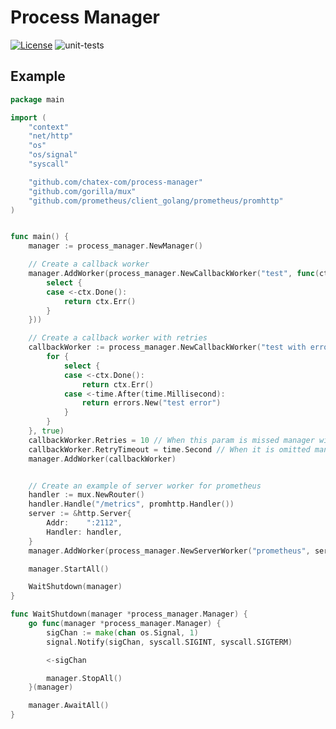 # Process Manager

<a href="https://opensource.org/licenses/Apache-2.0" rel="nofollow"><img src="https://img.shields.io/badge/license-Apache%202-blue" alt="License" style="max-width:100%;"></a>
![unit-tests](https://github.com/chatex-com/process-manager/workflows/unit-tests/badge.svg)

## Example

```go
package main

import (
	"context"
	"net/http"
	"os"
	"os/signal"
	"syscall"

	"github.com/chatex-com/process-manager"
	"github.com/gorilla/mux"
	"github.com/prometheus/client_golang/prometheus/promhttp"
)


func main() {
	manager := process_manager.NewManager()

	// Create a callback worker
	manager.AddWorker(process_manager.NewCallbackWorker("test", func(ctx context.Context) error {
		select {
		case <-ctx.Done():
			return ctx.Err()
		}
	}))

	// Create a callback worker with retries
	callbackWorker := process_manager.NewCallbackWorker("test with error", func(ctx context.Context) error {
		for {
			select {
			case <-ctx.Done():
				return ctx.Err()
			case <-time.After(time.Millisecond):
				return errors.New("test error")
			}
		}
	}, true)
	callbackWorker.Retries = 10 // When this param is missed manager will try restart in infinity loop
	callbackWorker.RetryTimeout = time.Second // When it is omitted manager will try to run it immediately 
	manager.AddWorker(callbackWorker)


	// Create an example of server worker for prometheus
	handler := mux.NewRouter()
	handler.Handle("/metrics", promhttp.Handler())
	server := &http.Server{
		Addr:    ":2112",
		Handler: handler,
	}
	manager.AddWorker(process_manager.NewServerWorker("prometheus", server))

	manager.StartAll()

	WaitShutdown(manager)
}

func WaitShutdown(manager *process_manager.Manager) {
	go func(manager *process_manager.Manager) {
		sigChan := make(chan os.Signal, 1)
		signal.Notify(sigChan, syscall.SIGINT, syscall.SIGTERM)

		<-sigChan

		manager.StopAll()
	}(manager)

	manager.AwaitAll()
}

```
